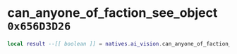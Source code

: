 # can_anyone_of_faction_see_object `0x656D3D26`

```lua
local result --[[ boolean ]] = natives.ai_vision.can_anyone_of_faction_see_object(_unk0 --[[ number ]], _unk1 --[[ number ]])
```